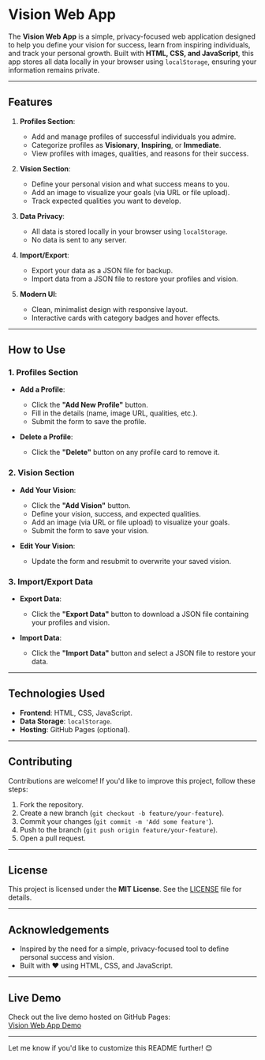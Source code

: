# **Vision Web App**

The **Vision Web App** is a simple, privacy-focused web application designed to help you define your vision for success, learn from inspiring individuals, and track your personal growth. Built with **HTML, CSS, and JavaScript**, this app stores all data locally in your browser using `localStorage`, ensuring your information remains private.

---

## **Features**

1. **Profiles Section**:
   - Add and manage profiles of successful individuals you admire.
   - Categorize profiles as **Visionary**, **Inspiring**, or **Immediate**.
   - View profiles with images, qualities, and reasons for their success.

2. **Vision Section**:
   - Define your personal vision and what success means to you.
   - Add an image to visualize your goals (via URL or file upload).
   - Track expected qualities you want to develop.

3. **Data Privacy**:
   - All data is stored locally in your browser using `localStorage`.
   - No data is sent to any server.

4. **Import/Export**:
   - Export your data as a JSON file for backup.
   - Import data from a JSON file to restore your profiles and vision.

5. **Modern UI**:
   - Clean, minimalist design with responsive layout.
   - Interactive cards with category badges and hover effects.

---

## **How to Use**

### **1. Profiles Section**
- **Add a Profile**:
  - Click the **"Add New Profile"** button.
  - Fill in the details (name, image URL, qualities, etc.).
  - Submit the form to save the profile.

- **Delete a Profile**:
  - Click the **"Delete"** button on any profile card to remove it.

### **2. Vision Section**
- **Add Your Vision**:
  - Click the **"Add Vision"** button.
  - Define your vision, success, and expected qualities.
  - Add an image (via URL or file upload) to visualize your goals.
  - Submit the form to save your vision.

- **Edit Your Vision**:
  - Update the form and resubmit to overwrite your saved vision.

### **3. Import/Export Data**
- **Export Data**:
  - Click the **"Export Data"** button to download a JSON file containing your profiles and vision.

- **Import Data**:
  - Click the **"Import Data"** button and select a JSON file to restore your data.

---

## **Technologies Used**
- **Frontend**: HTML, CSS, JavaScript.
- **Data Storage**: `localStorage`.
- **Hosting**: GitHub Pages (optional).

---

## **Contributing**
Contributions are welcome! If you'd like to improve this project, follow these steps:
1. Fork the repository.
2. Create a new branch (`git checkout -b feature/your-feature`).
3. Commit your changes (`git commit -m 'Add some feature'`).
4. Push to the branch (`git push origin feature/your-feature`).
5. Open a pull request.

---

## **License**
This project is licensed under the **MIT License**. See the [LICENSE](LICENSE) file for details.

---

## **Acknowledgements**
- Inspired by the need for a simple, privacy-focused tool to define personal success and vision.
- Built with ❤️ using HTML, CSS, and JavaScript.

---

## **Live Demo**
Check out the live demo hosted on GitHub Pages:  
[Vision Web App Demo](https://uttamjain8.github.io/vision-webapp)

---

Let me know if you'd like to customize this README further! 😊
